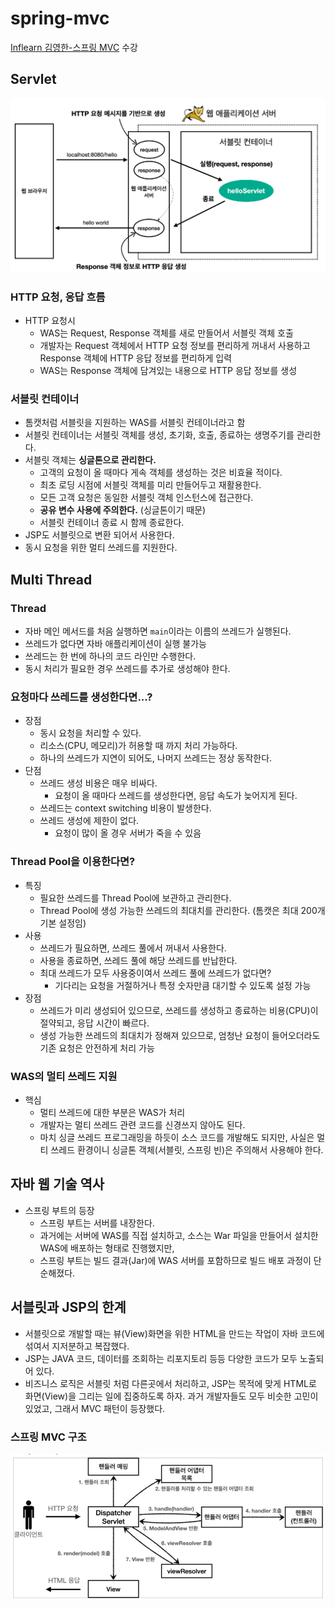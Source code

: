 # spring-mvc

[Inflearn 김영한-스프링 MVC](https://www.inflearn.com/course/%EC%8A%A4%ED%94%84%EB%A7%81-mvc-1/) 수강

## Servlet
![img.png](src/main/resources/static/img/servlet.png)

### HTTP 요청, 응답 흐름
- HTTP 요청시
  - WAS는 Request, Response 객체를 새로 만들어서 서블릿 객체 호출
  - 개발자는 Request 객체에서 HTTP 요청 정보를 편리하게 꺼내서 사용하고 Response 객체에 HTTP 응답 정보를 편리하게 입력
  - WAS는 Response 객체에 담겨있는 내용으로 HTTP 응답 정보를 생성

### 서블릿 컨테이너
- 톰캣처럼 서블릿을 지원하는 WAS를 서블릿 컨테이너라고 함
- 서블릿 컨테이너는 서블릿 객체를 생성, 초기화, 호출, 종료하는 생명주기를 관리한다.
- 서블릿 객체는 **싱글톤으로 관리한다.**
  - 고객의 요청이 올 때마다 게속 객체를 생성하는 것은 비효율 적이다.
  - 최초 로딩 시점에 서블릿 객체를 미리 만들어두고 재활용한다.
  - 모든 고객 요청은 동일한 서블릿 객체 인스턴스에 접근한다.
  - **공유 변수 사용에 주의한다.** (싱글톤이기 때문)
  - 서블릿 컨테이너 종료 시 함께 종료한다.
- JSP도 서블릿으로 변환 되어서 사용한다.
- 동시 요청을 위한 멀티 쓰레드를 지원한다.


## Multi Thread

### Thread
- 자바 메인 메서드를 처음 실행하면 `main`이라는 이름의 쓰레드가 실행된다.
- 쓰레드가 없다면 자바 애플리케이션이 실행 불가능
- 쓰레드는 한 번에 하나의 코드 라인만 수행한다.
- 동시 처리가 필요한 경우 쓰레드를 추가로 생성해야 한다.

### 요청마다 쓰레드를 생성한다면...?
- 장점
  - 동시 요청을 처리할 수 있다.
  - 리소스(CPU, 메모리)가 허용할 때 까지 처리 가능하다.
  - 하나의 쓰레드가 지연이 되어도, 나머지 쓰레드는 정상 동작한다.
- 단점
  - 쓰레드 생성 비용은 매우 비싸다.
    - 요청이 올 때마다 쓰레드를 생성한다면, 응답 속도가 늦어지게 된다.
  - 쓰레드는 context switching 비용이 발생한다.
  - 쓰레드 생성에 제한이 없다.
    - 요청이 많이 올 경우 서버가 죽을 수 있음

### Thread Pool을 이용한다면?
- 특징
  - 필요한 쓰레드를 Thread Pool에 보관하고 관리한다.
  - Thread Pool에 생성 가능한 쓰레드의 최대치를 관리한다. (톰캣은 최대 200개 기본 설정임)
- 사용
  - 쓰레드가 필요하면, 쓰레드 풀에서 꺼내서 사용한다.
  - 사용을 종료하면, 쓰레드 풀에 해당 쓰레드를 반납한다.
  - 최대 쓰레드가 모두 사용중이여서 쓰레드 풀에 쓰레드가 없다면?
    - 기다리는 요청을 거절하거나 특정 숫자만큼 대기할 수 있도록 설정 가능
- 장점
  - 쓰레드가 미리 생성되어 있으므로, 쓰레드를 생성하고 종료하는 비용(CPU)이 절약되고, 응답 시간이 빠르다.
  - 생성 가능한 쓰레드의 최대치가 정해져 있으므로, 엄청난 요청이 들어오더라도 기존 요청은 안전하게 처리 가능

### WAS의 멀티 쓰레드 지원
- 핵심
  - 멀티 쓰레드에 대한 부분은 WAS가 처리
  - 개발자는 멀티 쓰레드 관련 코드를 신경쓰지 않아도 된다.
  - 마치 싱글 쓰레드 프로그래밍을 하듯이 소스 코드를 개발해도 되지만, 사실은 멀티 쓰레드 환경이니 싱글톤 객체(서블릿, 스프링 빈)은 주의해서 사용해야 한다.

## 자바 웹 기술 역사
- 스프링 부트의 등장
  - 스프링 부트는 서버를 내장한다.
  - 과거에는 서버에 WAS를 직접 설치하고, 소스는 War 파일을 만들어서 설치한 WAS에 배포하는 형태로 진행했지만,
  - 스프링 부트는 빌드 결과(Jar)에 WAS 서버를 포함하므로 빌드 배포 과정이 단순해졌다.


## 서블릿과 JSP의 한계
- 서블릿으로 개발할 때는 뷰(View)화면을 위한 HTML을 만드는 작업이 자바 코드에 섞여서 지저분하고 복잡했다.
- JSP는 JAVA 코드, 데이터를 조회하는 리포지토리 등등 다양한 코드가 모두 노출되어 있다. 
- 비즈니스 로직은 서블릿 처럼 다른곳에서 처리하고, JSP는 목적에 맞게 HTML로 화면(View)을 그리는 일에 집중하도록 하자. 과거 개발자들도 모두 비슷한 고민이 있었고, 그래서 MVC 패턴이 등장했다.

### 스프링 MVC 구조
![스프링 MVC 구조](src/main/resources/static/img/springArchitecture.png)

